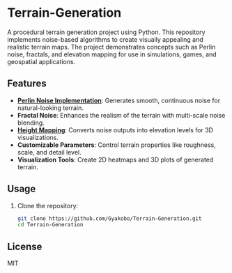 # Terrain-Generation

A procedural terrain generation project using Python. This repository implements noise-based algorithms to create visually appealing and realistic terrain maps. The project demonstrates concepts such as Perlin noise, fractals, and elevation mapping for use in simulations, games, and geospatial applications.

## Features

- **[Perlin Noise Implementation](https://en.wikipedia.org/wiki/Perlin_noise)**: Generates smooth, continuous noise for natural-looking terrain.
- **Fractal Noise**: Enhances the realism of the terrain with multi-scale noise blending.
- **[Height Mapping](https://en.wikipedia.org/wiki/Heightmap)**: Converts noise outputs into elevation levels for 3D visualizations.
- **Customizable Parameters**: Control terrain properties like roughness, scale, and detail level.
- **Visualization Tools**: Create 2D heatmaps and 3D plots of generated terrain.

## Usage

1. Clone the repository:
   ```bash
   git clone https://github.com/Gyakobo/Terrain-Generation.git
   cd Terrain-Generation


## License
MIT

<!-- ># The new and improved Viron Engine! 

## Simuliating a virus shell assembly

* 95% of human, plant and animal viruses have **icosahedral** shaped shells. Even Polio, herpes, and AIDS have icosahedral shells. These shells come in a variety of sizes depending upon the virus and are generally made up of pentagons and hexagons. 
* A virus' shell should generally be big enough to contain the genomic information, which is the RNA or DNA of the virus, should be robust enough to withstand the immune system's offences and fragile enough to break down and let the genetic material sneak in the cell.

---
## Note
* An **icosahedral** is a geometric shape with 20 sides(or faces), each composed of an equilateral triangle. An icosahedron has what is referred to as 2–3–5 symmetry, which is used to describe the possible ways that an icosahedron can rotate around an axis.

![](IcosadralShapes.png)
---

* "Nearly all previous research on interfering with the infection process has focused on how to prevent a fully-formed shell from binding to a cell. Our work aims at modeling how these shells build in the hopes of eventually suggesting ways of interfering with their growth and causing deformity. If this can be achieved, the genomic information won't fit inside the shell, and the virus won't be viable."

* "We have developed a hypothesis as to how virus shells form based solely on simple local rules for how proteins interact. We model virus shells as an interconnection network of proteins (i.e. nodes) and their essential binding interactions (i.e. edges). Chemically speaking, the nodes or proteins are usually all identical: however, they can be thought to behave differently because proteins can take on different shapes. We have shown that by utilizing only local communication, each node in the network can be given enough information to uniquely form any size shell. This information consists of the type of a node and its neighbors, bond angles, bond lengths, and torsional angles."

["Local rule-based theory of virus shell assembly." Proc. Natl. Acad. Sci. USA Vol. 91, pp. 7732-7736, Aug. 1994] (http://people.csail.mit.edu/bab/virus/virus.html) -->

